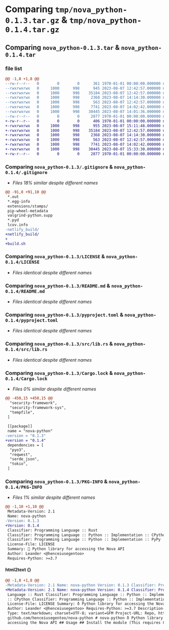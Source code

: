 # Comparing `tmp/nova_python-0.1.3.tar.gz` & `tmp/nova_python-0.1.4.tar.gz`

## Comparing `nova_python-0.1.3.tar` & `nova_python-0.1.4.tar`

### file list

```diff
@@ -1,8 +1,8 @@
--rw-r--r--   0        0        0      361 1970-01-01 00:00:00.000000 nova_python-0.1.3/Cargo.toml
--rwxrwxrwx   0     1000      998      945 2023-08-07 12:42:57.000000 nova_python-0.1.3/.gitignore
--rwxrwxrwx   0     1000      998    35184 2023-08-07 12:42:57.000000 nova_python-0.1.3/LICENSE
--rwxrwxrwx   0     1000      998     2368 2023-08-07 14:14:30.000000 nova_python-0.1.3/README.md
--rwxrwxrwx   0     1000      998      563 2023-08-07 12:42:57.000000 nova_python-0.1.3/pyproject.toml
--rwxrwxrwx   0     1000      998     7741 2023-08-07 14:02:42.000000 nova_python-0.1.3/src/lib.rs
--rwxrwxrwx   0     1000      998    30445 2023-08-07 14:01:36.000000 nova_python-0.1.3/Cargo.lock
--rw-r--r--   0        0        0     2877 1970-01-01 00:00:00.000000 nova_python-0.1.3/PKG-INFO
+-rw-r--r--   0        0        0      406 1970-01-01 00:00:00.000000 nova_python-0.1.4/Cargo.toml
+-rwxrwxrwx   0     1000      998      955 2023-08-07 15:11:48.000000 nova_python-0.1.4/.gitignore
+-rwxrwxrwx   0     1000      998    35184 2023-08-07 12:42:57.000000 nova_python-0.1.4/LICENSE
+-rwxrwxrwx   0     1000      998     2368 2023-08-07 14:14:30.000000 nova_python-0.1.4/README.md
+-rwxrwxrwx   0     1000      998      563 2023-08-07 12:42:57.000000 nova_python-0.1.4/pyproject.toml
+-rwxrwxrwx   0     1000      998     7741 2023-08-07 14:02:42.000000 nova_python-0.1.4/src/lib.rs
+-rwxrwxrwx   0     1000      998    30445 2023-08-07 15:33:30.000000 nova_python-0.1.4/Cargo.lock
+-rw-r--r--   0        0        0     2877 1970-01-01 00:00:00.000000 nova_python-0.1.4/PKG-INFO
```

### Comparing `nova_python-0.1.3/.gitignore` & `nova_python-0.1.4/.gitignore`

 * *Files 18% similar despite different names*

```diff
@@ -91,8 +91,10 @@
 *.out
 *.egg-info
 extensions/stamps/
 pip-wheel-metadata
 valgrind-python.supp
 *.pyd
 lcov.info
-netlify_build/
+netlify_build/
+
+build.sh
```

### Comparing `nova_python-0.1.3/LICENSE` & `nova_python-0.1.4/LICENSE`

 * *Files identical despite different names*

### Comparing `nova_python-0.1.3/README.md` & `nova_python-0.1.4/README.md`

 * *Files identical despite different names*

### Comparing `nova_python-0.1.3/pyproject.toml` & `nova_python-0.1.4/pyproject.toml`

 * *Files identical despite different names*

### Comparing `nova_python-0.1.3/src/lib.rs` & `nova_python-0.1.4/src/lib.rs`

 * *Files identical despite different names*

### Comparing `nova_python-0.1.3/Cargo.lock` & `nova_python-0.1.4/Cargo.lock`

 * *Files 0% similar despite different names*

```diff
@@ -450,15 +450,15 @@
  "security-framework",
  "security-framework-sys",
  "tempfile",
 ]
 
 [[package]]
 name = "nova-python"
-version = "0.1.3"
+version = "0.1.4"
 dependencies = [
  "pyo3",
  "reqwest",
  "serde_json",
  "tokio",
 ]
```

### Comparing `nova_python-0.1.3/PKG-INFO` & `nova_python-0.1.4/PKG-INFO`

 * *Files 1% similar despite different names*

```diff
@@ -1,10 +1,10 @@
 Metadata-Version: 2.1
 Name: nova-python
-Version: 0.1.3
+Version: 0.1.4
 Classifier: Programming Language :: Rust
 Classifier: Programming Language :: Python :: Implementation :: CPython
 Classifier: Programming Language :: Python :: Implementation :: PyPy
 License-File: LICENSE
 Summary: 🐍 Python library for accessing the Nova API
 Author: Leander <@henceiusegentoo>
 Requires-Python: >=3.7
```

#### html2text {}

```diff
@@ -1,8 +1,8 @@
-Metadata-Version: 2.1 Name: nova-python Version: 0.1.3 Classifier: Programming
+Metadata-Version: 2.1 Name: nova-python Version: 0.1.4 Classifier: Programming
 Language :: Rust Classifier: Programming Language :: Python :: Implementation
 :: CPython Classifier: Programming Language :: Python :: Implementation :: PyPy
 License-File: LICENSE Summary: ð Python library for accessing the Nova API
 Author: Leander <@henceiusegentoo> Requires-Python: >=3.7 Description-Content-
 Type: text/markdown; charset=UTF-8; variant=GFM Project-URL: Repo, https://
 github.com/henceiusegentoo/nova-python # nova-python ð Python library for
 accessing the Nova API ## Usage ## Install the module (This requires Cargo)
```

